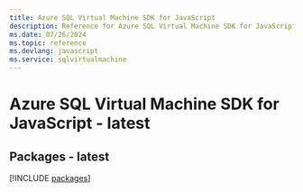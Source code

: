 ```yaml
---
title: Azure SQL Virtual Machine SDK for JavaScript
description: Reference for Azure SQL Virtual Machine SDK for JavaScript
ms.date: 07/26/2024
ms.topic: reference
ms.devlang: javascript
ms.service: sqlvirtualmachine
---
```

# Azure SQL Virtual Machine SDK for JavaScript - latest
## Packages - latest
[!INCLUDE [packages](sql-virtual-machine-index.md)]